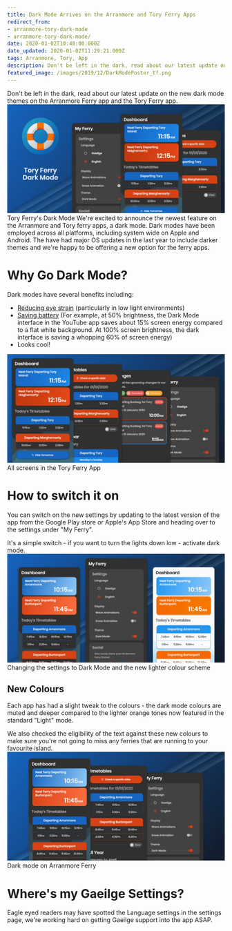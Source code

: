 ```yaml
---
title: Dark Mode Arrives on the Arranmore and Tory Ferry Apps
redirect_from:
- arranmore-tory-dark-mode
- arranmore-tory-dark-mode/
date: 2020-01-02T10:48:00.000Z
date_updated: 2020-01-02T11:29:21.000Z
tags: Arranmore, Tory, App
description: Don't be left in the dark, read about our latest update on the new dark mode themes on the Arranmore Ferry app and the Tory Ferry app.
featured_image: /images/2019/12/DarkModePoster_tf.png
---
```


Don't be left in the dark, read about our latest update on the new dark mode themes on the Arranmore Ferry app and the Tory Ferry app.
![](/images/2019/12/DarkModePoster_tf.png)Tory Ferry's Dark Mode
We're excited to announce the newest feature on the Arranmore and Tory ferry apps, a dark mode. Dark modes have been employed across all platforms, including system wide on Apple and Android. The have had major OS updates in the last year to include darker themes and we're happy to be offering a new option for the ferry apps.

# Why Go Dark Mode?

Dark modes have several benefits including:

- [Reducing eye strain](https://www.cnet.com/news/why-you-should-you-use-dark-mode-on-the-iphone/) (particularly in low light environments)
- [Saving battery](https://www.techaheadcorp.com/blog/dark-mode/) (For example, at 50% brightness, the Dark Mode interface in the YouTube app saves about 15% screen energy compared to a flat white background. At 100% screen brightness, the dark interface is saving a whopping 60% of screen energy)
- Looks cool!

![](/images/2019/12/DarkModePoster-tf-screens.png)All screens in the Tory Ferry App
# How to switch it on

You can switch on the new settings by updating to the latest version of the app from the Google Play store or Apple's App Store and heading over to the settings under "My Ferry".

It's a simple switch - if you want to turn the lights down low - activate dark mode.
![](/images/2019/12/DarkModePoster-settings.png)Changing the settings to Dark Mode and the new lighter colour scheme
## New Colours

Each app has had a slight tweak to the colours - the dark mode colours are muted and deeper compared to the lighter orange tones now featured in the standard "Light" mode.

We also checked the eligibility of the text against these new colours to make sure you're not going to miss any ferries that are running to your favourite island.
![](/images/2019/12/DarkModePoster-screens.png)Dark mode on Arranmore Ferry
# Where's my Gaeilge Settings?

Eagle eyed readers may have spotted the Language settings in the settings page, we're working hard on getting Gaeilge support into the app ASAP.
